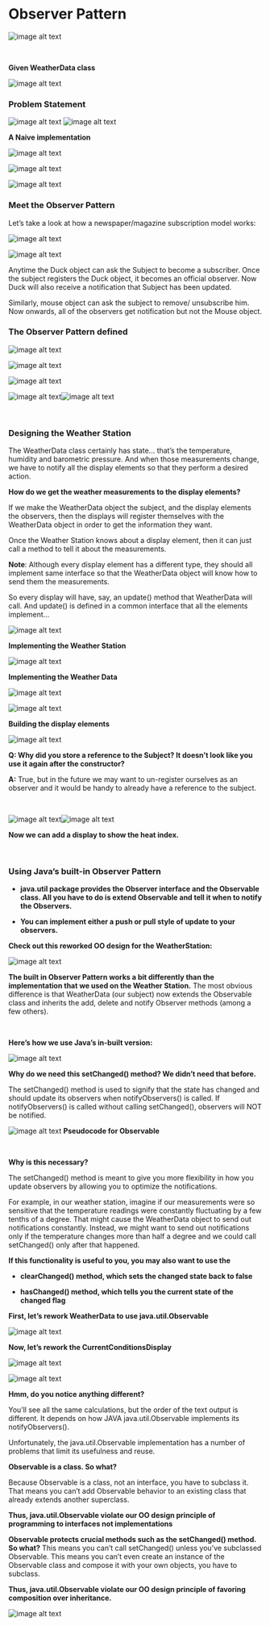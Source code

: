 # Observer Pattern

![image alt text](image_0.png)

<br> 

**Given WeatherData class**

![image alt text](image_1.png)

### Problem Statement

![image alt text](image_2.png)                 ![image alt text](image_3.png)

**A Naive implementation**

![image alt text](image_4.png)

![image alt text](image_5.png)

![image alt text](image_6.png)

### Meet the Observer Pattern

Let’s take a look at how a newspaper/magazine subscription model works:

![image alt text](image_7.png)

![image alt text](image_8.png)

Anytime the Duck object can ask the Subject to become a subscriber. Once the subject registers the Duck object, it becomes an official observer. Now Duck will also receive a notification that Subject has been updated.

Similarly, mouse object can ask the subject to remove/ unsubscribe him. Now onwards, all of the observers get notification but not the Mouse object.

### The Observer Pattern defined

![image alt text](image_10.png)

![image alt text](image_11.png)

![image alt text](image_12.png)

![image alt text](image_13.png)![image alt text](image_14.png)

<br>

### Designing the Weather Station

The WeatherData class certainly has state... that’s the temperature, humidity and barometric pressure. And when those measurements change, we have to notify all the display elements so that they perform a desired action. 

**How do we get the weather measurements to the display elements?**

If we make the WeatherData object the subject, and the display elements the observers, then the displays will register themselves with the WeatherData object in order to get the information they want.

Once the Weather Station knows about a display element, then it can just call a method to tell it about the measurements. 

**Note**: Although every display element has a different type, they should all implement same interface so that the WeatherData object will know how to send them the measurements. 

So every display will have, say, an update() method that WeatherData will call. And update() is defined in a common interface that all the elements implement… 

![image alt text](image_15.png)

**Implementing the Weather Station**

![image alt text](image_16.png)  

**Implementing the Weather Data**

![image alt text](image_17.png)   

![image alt text](image_18.png)

**Building the display elements**

![image alt text](image_19.png)

**Q: Why did you store a reference to the Subject? It doesn’t look like you use it again after the constructor?**

**A:** True, but in the future we may want to un-register ourselves as an observer and it would be handy to already have a reference to the subject.

<br>

![image alt text](image_20.png)![image alt text](image_21.png)

**Now we can add a display to show the heat index.**

<br>

### Using Java’s built-in Observer Pattern

- **java.util package provides the Observer interface and the Observable class. All you have to do is extend Observable and tell it when to notify the Observers.**

- **You can implement either a push or pull style of update to your observers.**

**Check out this reworked OO design for the WeatherStation:**

![image alt text](image_22.png)

**The built in Observer Pattern works a bit differently than the implementation that we used on the Weather Station.** The most obvious difference is that WeatherData (our subject) now extends the Observable class and inherits the add, delete and notify Observer methods (among a few others). 

<br>

**Here’s how we use Java’s in-built version:**

![image alt text](image_23.png)

**Why do we need this setChanged() method? We didn’t need that before.**

The setChanged() method is used to signify that the state has changed and should update its observers when notifyObservers() is called. If notifyObservers() is called without calling setChanged(), observers will NOT be notified. 

![image alt text](image_24.png) **Pseudocode for Observable**

<br>

**Why is this necessary?**

The setChanged() method is meant to give you more flexibility in how you update observers by allowing you to optimize the notifications. 

For example, in our weather station, imagine if our measurements were so sensitive that the temperature readings were constantly fluctuating by a few tenths of a degree. That might cause the WeatherData object to send out notifications constantly. Instead, we might want to send out notifications only if the temperature changes more than half a degree and we could call setChanged() only after that happened. 

**If this functionality is useful to you, you may also want to use the**

- **clearChanged() method, which sets the changed state back to false**

- **hasChanged() method, which tells you the current state of the changed flag**

**First, let’s rework WeatherData to use java.util.Observable**

![image alt text](image_25.png)

**Now, let’s rework the CurrentConditionsDisplay**

![image alt text](image_26.png)

![image alt text](image_27.png)

**Hmm, do you notice anything different?**

You’ll see all the same calculations, but the order of the text output is different. It depends on how JAVA java.util.Observable implements its notifyObservers().

Unfortunately, the java.util.Observable implementation has a number of problems that limit its usefulness and reuse. 

**Observable is a class. So what?**

Because Observable is a class, not an interface, you have to subclass it. That means you can’t add Observable behavior to an existing class that already extends another superclass. 

**Thus, java.util.Observable violate our OO design principle of programming to interfaces not implementations**

**Observable protects crucial methods such as the setChanged() method. So what?** This means you can’t call setChanged() unless you’ve subclassed Observable. This means you can’t even create an instance of the Observable class and compose it with your own objects, you have to subclass. 

**Thus, java.util.Observable violate our OO design principle of favoring composition over inheritance.**

![image alt text](image_28.png)

